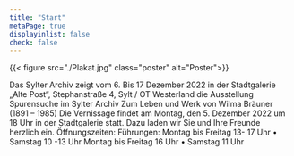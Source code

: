 ```yaml
---
title: "Start"
metaPage: true
displayinlist: false
check: false
---
```


{{< figure src="./Plakat.jpg" class="poster" alt="Poster">}}

Das Sylter Archiv zeigt vom 6. Bis 17 Dezember 2022 in der Stadtgalerie „Alte Post“, Stephanstraße 4, Sylt / OT Westerland die Ausstellung
Spurensuche im Sylter Archiv
Zum Leben und Werk von Wilma Bräuner (1891 – 1985)
Die Vernissage findet am Montag, den 5. Dezember 2022 um 18 Uhr in der
Stadtgalerie statt.
Dazu laden wir Sie und Ihre Freunde herzlich ein.
Öffnungszeiten: Führungen:
Montag bis Freitag 13- 17 Uhr • Samstag 10 -13 Uhr Montag bis Freitag 16 Uhr • Samstag 11 Uhr
